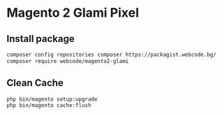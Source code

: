# Magento 2 Glami Pixel

## Install package
``` bash
composer config repositories composer https://packagist.webcode.bg/
composer require webcode/magento2-glami
```

## Clean Cache
``` bash
php bin/magento setup:upgrade
php bin/magento cache:flush
```